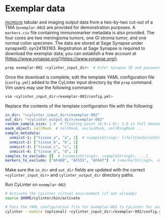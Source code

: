 # Exemplar data

[mcmicro](https://github.com/labsyspharm/mcmicro) tabular and imaging output data from a two-by-two cut-out of a TMA (`exemplar-002`) are provided for demonstration purposes. A `markers.csv` file containing immunomarker metadata is also provided. The four cores are two meningioma tumors, one GI stroma tumor, and one normal colon specimen. The data are stored at Sage Synapse under synapseID: syn24193163. Registration at Sage Synapse is required to download the exemplar data; you can establish a free account at [https://www.synapse.org/](https://www.synapse.org/).

``` bash
prep exemplar-002 <cylinter_input_dir>  # Enter Synapse ID and password when prompted
```

Once the download is complete, edit the template YAML configuration file (`config.yml`) added to the CyLinter input directory by the `prep` command. Vim users may use the following command:

```bash
vim <cylinter_input_dir>/exemplar-002/config.yml>
```

Replace the contents of the template configuration file with the following:

```yaml
in_dir: "<cylinter_input_dir>/exemplar-002"
out_dir: "<cylinter_output_dir>/exemplar-002"
random_sample_size: 1.0  # floating point (0.0-1.0); 1.0 is full dataset
mask_object: cellMask  # cellMask, nucleiMask, cellRingMask ...
sample_metadata:
  unmicst-1: ["tissue_a", "a", 1]  # <sampleString>: [<fullConditionString>, <abbrConditionString>, <replicateInteger>]
  unmicst-2: ["tissue_b", "b", 1]
  unmicst-3: ["tissue_c", "c", 1]
  unmicst-4: ["tissue_d", "d", 1]
samples_to_exclude: []  # [<sampleString1>, <sampleString2>, ...]
markers_to_exclude: ["AF488", "AF555", "AF647"]  # [<markerString1>, <markerString2>, ...]
```

Make sure the `in_dir` and `out_dir` fields are updated with the correct `<cylinter_input_dir>` and `cylinter_output_dir` directory paths.

Run CyLinter on `exemplar-002`:

``` bash
# Activate the CyLinter virtual environment (if not already)
source $HOME/cylinter/bin/activate

# Pass the YAML configuration file for exemplar-002 to CyLinter for analysis
cylinter --module (optional) <cylinter_input_dir>/exemplar-002/config.yml  
```
